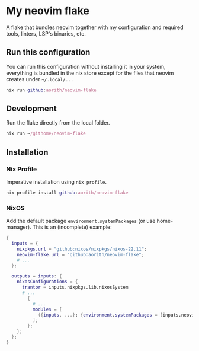 # My neovim flake

A flake that bundles neovim together with my configuration and required tools, linters, LSP's binaries, etc.

## Run this configuration

You can run this configuration without installing it in your system, everything is bundled
in the nix store except for the files that neovim creates under `~/.local/...`

```nix
nix run github:aorith/neovim-flake
```

## Development

Run the flake directly from the local folder.

```nix
nix run ~/githome/neovim-flake
```

## Installation

### Nix Profile

Imperative installation using `nix profile`.

```nix
nix profile install github:aorith/neovim-flake
```

### NixOS

Add the default package `environment.systemPackages` (or use home-manager).
This is an (incomplete) example:

```nix
{
  inputs = {
    nixpkgs.url = "github:nixos/nixpkgs/nixos-22.11";
    neovim-flake.url = "github:aorith/neovim-flake";
    # ...
  };

  outputs = inputs: {
    nixosConfigurations = {
      trantor = inputs.nixpkgs.lib.nixosSystem
      # ...
        {
          # ...
          modules = [
            ({inputs, ...}: {environment.systemPackages = [inputs.neovim-flake.packages.${system}.default];})
          ];
        };
    };
  };
}
```
